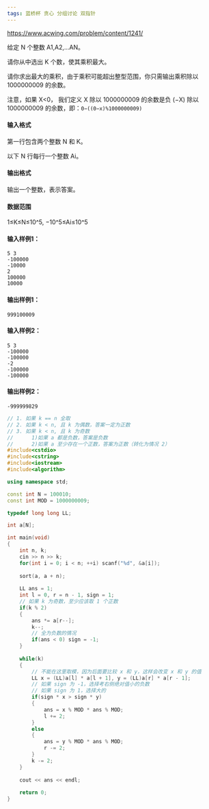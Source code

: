 ```yaml
---
tags: 蓝桥杯 贪心 分组讨论 双指针
---
```




https://www.acwing.com/problem/content/1241/



给定 N 个整数 A1,A2,…AN。

请你从中选出 K 个数，使其乘积最大。

请你求出最大的乘积，由于乘积可能超出整型范围，你只需输出乘积除以 1000000009 的余数。

注意，如果 X<0， 我们定义 X 除以 1000000009 的余数是负 (−X) 除以 1000000009 的余数，即：`0−((0−x)%1000000009)`

#### 输入格式

第一行包含两个整数 N 和 K。

以下 N 行每行一个整数 Ai。

#### 输出格式

输出一个整数，表示答案。

#### 数据范围

1≤K≤N≤10^5,
−10^5≤Ai≤10^5

#### 输入样例1：

```
5 3
-100000
-10000
2
100000
10000
```

#### 输出样例1：

```
999100009
```

#### 输入样例2：

```
5 3
-100000
-100000
-2
-100000
-100000
```

#### 输出样例2：

```
-999999829
```



```cpp
// 1. 如果 k == n 全取
// 2. 如果 k < n, 且 k 为偶数，答案一定为正数
// 3. 如果 k < n, 且 k 为奇数
//      1)如果 a 都是负数，答案是负数
//      2)如果 a 至少存在一个正数，答案为正数（转化为情况 2）
#include<cstdio>
#include<cstring>
#include<iostream>
#include<algorithm>

using namespace std;

const int N = 100010;
const int MOD = 1000000009;

typedef long long LL;

int a[N];

int main(void)
{
    int n, k;
    cin >> n >> k;
    for(int i = 0; i < n; ++i) scanf("%d", &a[i]);
    
    sort(a, a + n);
    
    LL ans = 1;
    int l = 0, r = n - 1, sign = 1;
    // 如果 k 为奇数，至少应该取 1 个正数
    if(k % 2)
    {
        ans *= a[r--];
        k--;
        // 全为负数的情况
        if(ans < 0) sign = -1;
    }
    
    while(k)
    {
        // 不能在这里取模，因为后面要比较 x 和 y，这样会改变 x 和 y 的值
        LL x = (LL)a[l] * a[l + 1], y = (LL)a[r] * a[r - 1];
        // 如果 sign 为 -1，选择考右侧绝对值小的负数
        // 如果 sign 为 1，选择大的
        if(sign * x > sign * y)
        {
            ans = x % MOD * ans % MOD;
            l += 2;
        }
        else
        {
            ans = y % MOD * ans % MOD;
            r -= 2;
        }
        k -= 2;
    }
    
    cout << ans << endl;
    
    return 0;
}
```

